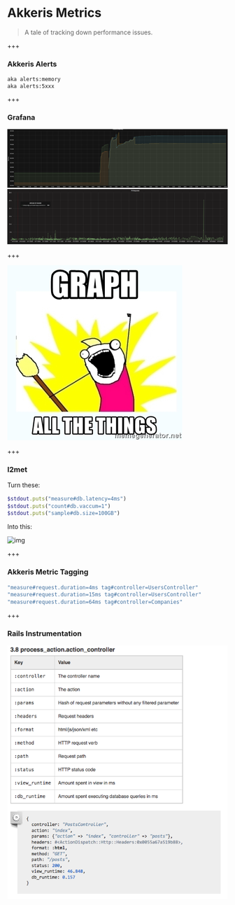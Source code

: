 # Akkeris Metrics

> A tale of tracking down performance issues.

+++

### Akkeris Alerts

```
aka alerts:memory
aka alerts:5xxx
```

+++

### Grafana

![Memory](images/memory.png)
![Requests](images/requests.png)

+++

![Graph](images/graph-all-the-things.jpg)

+++

### l2met

Turn these:
```ruby
$stdout.puts("measure#db.latency=4ms")
$stdout.puts("count#db.vaccum=1")
$stdout.puts("sample#db.size=100GB")
```

Into this:

![img](http://f.cl.ly/items/2R0h1x1b3V0Y0z0l1t1n/Screen%20Shot%202013-07-30%20at%209.59.52%20PM.png)

+++

### Akkeris Metric Tagging

```ruby
"measure#request.duration=4ms tag#controller=UsersController"
"measure#request.duration=15ms tag#controller=UsersController"
"measure#request.duration=64ms tag#controller=Companies"
```

+++

### Rails Instrumentation

![Rails](images/rails_instrumentation.png)
